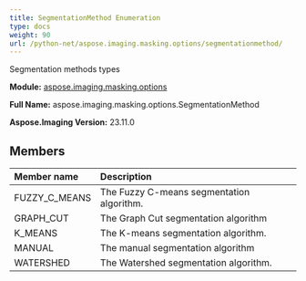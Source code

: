 ```yaml
---
title: SegmentationMethod Enumeration
type: docs
weight: 90
url: /python-net/aspose.imaging.masking.options/segmentationmethod/
---
```


Segmentation methods types

**Module:** [aspose.imaging.masking.options](/imaging/python-net/aspose.imaging.masking.options/)

**Full Name:** aspose.imaging.masking.options.SegmentationMethod

**Aspose.Imaging Version:** 23.11.0

## **Members**
| **Member name** | **Description** |
| :- | :- |
| FUZZY_C_MEANS | The Fuzzy C-means segmentation algorithm. |
| GRAPH_CUT | The Graph Cut segmentation algorithm |
| K_MEANS | The K-means segmentation algorithm. |
| MANUAL | The manual segmentation algorithm |
| WATERSHED | The Watershed segmentation algorithm. |
